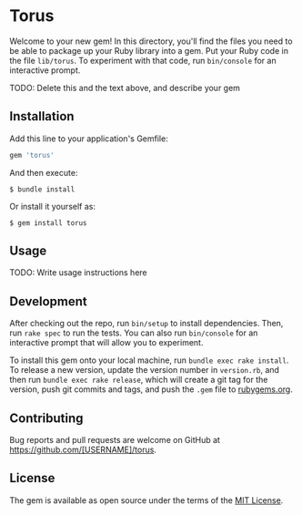 # Torus

Welcome to your new gem! In this directory, you'll find the files you need to be able to package up your Ruby library into a gem. Put your Ruby code in the file `lib/torus`. To experiment with that code, run `bin/console` for an interactive prompt.

TODO: Delete this and the text above, and describe your gem

## Installation

Add this line to your application's Gemfile:

```ruby
gem 'torus'
```

And then execute:

    $ bundle install

Or install it yourself as:

    $ gem install torus

## Usage

TODO: Write usage instructions here

## Development

After checking out the repo, run `bin/setup` to install dependencies. Then, run `rake spec` to run the tests. You can also run `bin/console` for an interactive prompt that will allow you to experiment.

To install this gem onto your local machine, run `bundle exec rake install`. To release a new version, update the version number in `version.rb`, and then run `bundle exec rake release`, which will create a git tag for the version, push git commits and tags, and push the `.gem` file to [rubygems.org](https://rubygems.org).

## Contributing

Bug reports and pull requests are welcome on GitHub at https://github.com/[USERNAME]/torus.


## License

The gem is available as open source under the terms of the [MIT License](https://opensource.org/licenses/MIT).

